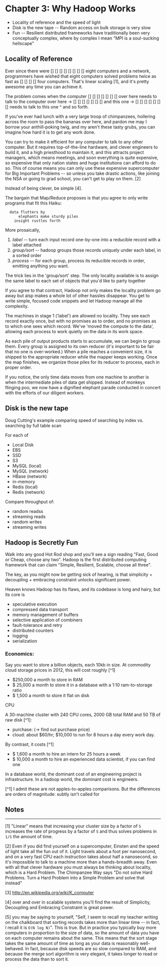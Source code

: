 # Chapter 3: Why Hadoop Works

* Locality of reference and the speed of light
* Disk is the new tape -- Random access on bulk storage is very slow
* Fun -- Resilient distributed frameworks have traditionally been very conceptually complex, where by complex I mean "MPI is a soul-sucking hellscape"

## Locality of Reference

Ever since there were        [] [] [] [] 
                             [] [] [] [] eight computers and a network, 
programmers have wished that eight computers solved problems 
            twice as fast as [] [] [] [] four computers. That's linear scaling [1], and it's pretty awesome any time you can achieve it.

The problem comes when the computer
                  [] [] [] [] [] [] [] over here needs to talk to the computer
     over here -> [] [] [] [] [] [] [] 
  and this one -> [] [] [] [] [] [] [] 
       needs to talk to this one ^ 
and so forth. 

If you've ever had lunch with a very large troop of chimpanzees, hollering across the room to pass the bananas over here, and pardon me may I borrow your anthill-poking twig, and my aren't these tasty grubs, you can imagine how hard it is to get any work done. 

You can try to make it efficient for any computer to talk to any other computer. But it requires top-of-the-line  hardware, and clever engineers to build it, and a high priesthood to maintain it, and this attracts project managers, which means meetings, and soon everything is quite expensive, so expensive that only nation states and huge institutions can afford to do so. This of course means you can only use these expensive supercomputer for Big Important Problems -- so unless you take drastic actions, like joining the NSA or going to grad school, you can't get to play on them. [2]

Instead of being clever, be simple [4]. 

The bargain that Map/Reduce proposes is that you agree to only write programs that fit this Haiku:

      data flutters by
          elephants make sturdy piles
        insight rustles forth

More prosaically, 

1. *label*      -- turn each input record one-by-one into a reducible record with a label attached
2. *group/sort* -- hadoop groups those records uniquely under each label, in a sorted order
3. *process*    -- for each group, process its reducible records in order, emitting anything you want.

The trick lies in the 'group/sort' step. The only locality available is to assign the same label to each set of objects that you'd like to party together


If you agree to that contract, Hadoop not only makes the locality problem go away but alsp makes a whole lot of other hassles disappear. You get to write simple, focused code snippets and let Hadoop manage all the complexity.

The machines in stage 1 ('label') are allowed no locality. They see each record exactly once, but with no promises as to order, and no promises as to which one sees which record. We've 'moved the compute to the data', allowing each process to work quietly on the data in its work space.

As each pile of output products starts to accumulate, we can begin to group them. Every group is assigned to its own reducer (it's important to be fair that no one is over-worked.) When a pile reaches a convenient size, it is shipped to the appropriate reducer while the mapper keeps working. Once the map finishes, we organize those piles for its reducer to process, each in proper order.

If you notice, the only time data moves from one machine to another is when the intermediate piles of data get shipped. Instead of monkeys flinging poo, we now have a dignified elephant parade conducted in concert with the efforts of our diligent workers.

    
## Disk is the new tape

Doug Cutting's example comparing speed of searching by index vs. searching by full table scan 

For each of 

* Local Disk
* EBS
* SSD
* S3
* MySQL (local)
* MySQL (network)
* HBase (network)
* in-memory
* Redis (local)
*  Redis (network)

Compare throughput of:

* random readss    
* streaming reads  
* random writes 
* streaming writes



## Hadoop is Secretly Fun

Walk into any good Hot Rod shop and you'll see a sign reading "Fast, Good or Cheap, choose any two". Hadoop is the first distributed computing framework that can claim "Simple, Resilient, Scalable, choose all three".

The key, as you might now be getting sick of hearing, is that simplicity + decoupling + embracing constraint 
unlocks significant power.

Heaven knows Hadoop has its flaws, and its codebase is long and hairy, but its core is 

* speculative execution
* compressed data transport
* memory management of buffers
* selective application of combiners
* fault-tolerance and retry
* distributed counters
* logging
* serialization


### Economics:

Say you want to store a billion objects, each 10kb in size. At commodity cloud storage prices in 2012, this will cost roughly [^1]

* $250,000 a month to store in RAM
* $ 25,000 a month to store it in a database with a 1:10 ram-to-storage ratio
* $  1,500 a month to store it flat on disk

CPU


A 30-machine cluster with 240 CPU cores, 2000 GB total RAM and 50 TB of raw disk [^1]:

* purchase: (-> find out purchase price)
* cloud: about $60/hr; $10,000 to run for 8 hours a day every work day.


By contrast, it costs [^1]

* $  1,600 a month to hire an intern for 25 hours a week
* $ 10,000 a month to hire an experienced data scientist, if you can find one

In a database world, the dominant cost of an engineering project is infrastructure. In a hadoop world, the dominant cost is engineers.



[^1] I admit these are not apples-to-apples comparisons. But the differences are orders of magnitude: subtly isn't called for




## Notes
__________________________________________________________________________

[1] "Linear" means that increasing your cluster size by a factor of `S` increases the rate of progress by a factor of `S` and thus solves problems in `1/S` the amount of time. 

[2] Even if you did find yourself on a supercomputer, Einsten and the speed of light take all the fun out of it. Light travels about a foot per nanosecond, and on a very fast CPU each instruction takes about half a nanosecond, so it's impossible to talk to a machine more than a hands-breadth away. Even with all that clever hardware you must always be thinking about locality, which is a Hard Problem. The Chimpanzee Way says "Do not solve Hard Problems. Turn a Hard Problem into a Simple Problem and solve that instead"

[3] http://en.wikipedia.org/wiki/K_computer

[4] over and over in scalable systems you'll find the result of Simplicity, Decoupling and Embracing Constraint is great power.

[5] you may be saying to yourself, "Self, I seem to recall my teacher writing on the chalkboard that sorting records takes more than linear time -- in fact, I recall it is `O(N log N)`". This is true. But in practice you typically buy more computers in proportion to the size of data, so the amount of data you have on each computer remains about the same. This means that the sort stage takes the same amount of time as long as your data is reasonably well-behaved. In fact, because disk speeds are so slow compared to RAM, and because the merge sort algorithm is very elegant, it takes longer to read or process the data than to sort it.
